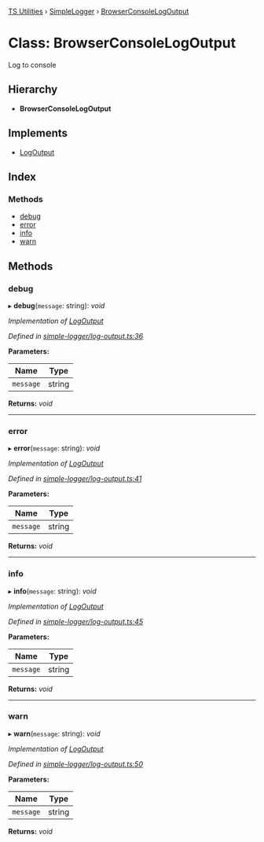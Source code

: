 [TS Utilities](../README.md) › [SimpleLogger](../modules/simplelogger.md) › [BrowserConsoleLogOutput](simplelogger.browserconsolelogoutput.md)

# Class: BrowserConsoleLogOutput


Log to console

## Hierarchy

* **BrowserConsoleLogOutput**

## Implements

* [LogOutput](../interfaces/simplelogger.logoutput.md)

## Index

### Methods

* [debug](simplelogger.browserconsolelogoutput.md#debug)
* [error](simplelogger.browserconsolelogoutput.md#error)
* [info](simplelogger.browserconsolelogoutput.md#info)
* [warn](simplelogger.browserconsolelogoutput.md#warn)

## Methods

###  debug

▸ **debug**(`message`: string): *void*

*Implementation of [LogOutput](../interfaces/simplelogger.logoutput.md)*

*Defined in [simple-logger/log-output.ts:36](https://github.com/Juraji/ts-utilities/blob/master/src/lib/simple-logger/log-output.ts#L36)*

**Parameters:**

Name | Type |
------ | ------ |
`message` | string |

**Returns:** *void*

___

###  error

▸ **error**(`message`: string): *void*

*Implementation of [LogOutput](../interfaces/simplelogger.logoutput.md)*

*Defined in [simple-logger/log-output.ts:41](https://github.com/Juraji/ts-utilities/blob/master/src/lib/simple-logger/log-output.ts#L41)*

**Parameters:**

Name | Type |
------ | ------ |
`message` | string |

**Returns:** *void*

___

###  info

▸ **info**(`message`: string): *void*

*Implementation of [LogOutput](../interfaces/simplelogger.logoutput.md)*

*Defined in [simple-logger/log-output.ts:45](https://github.com/Juraji/ts-utilities/blob/master/src/lib/simple-logger/log-output.ts#L45)*

**Parameters:**

Name | Type |
------ | ------ |
`message` | string |

**Returns:** *void*

___

###  warn

▸ **warn**(`message`: string): *void*

*Implementation of [LogOutput](../interfaces/simplelogger.logoutput.md)*

*Defined in [simple-logger/log-output.ts:50](https://github.com/Juraji/ts-utilities/blob/master/src/lib/simple-logger/log-output.ts#L50)*

**Parameters:**

Name | Type |
------ | ------ |
`message` | string |

**Returns:** *void*